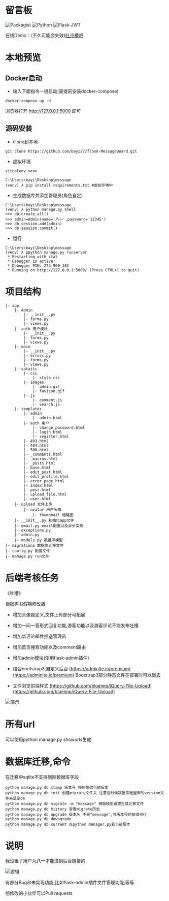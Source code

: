 # 留言板
![Packagist](https://img.shields.io/packagist/l/doctrine/orm.svg)  ![Python](https://img.shields.io/badge/python-%203.4,%203.5,%203.6-blue.svg)  ![Flask-JWT](https://img.shields.io/badge/Bootstrap-3.0-yellowgreen.svg)

在线Demo：(不久可能会失效)[吐点槽吧](http://liuyan.flywinky.top/)

# 本地预览

## Docker启动

- 输入下面指令一键启动(需提前安装docker-compose)
```
docker-compose up -d
```
浏览器打开 http://127.0.0.1:5000 即可

## 源码安装

- clone到本地
```
git clone https://github.com/bayi27/flask-MessageBoard.git
```
- 虚拟环境
```
vitualenv venv

C:\Users\bayi\Desktop\message
(venv) λ pip install requirements.txt #虚拟环境中
```

- 生成数据库并添加管理员(角色自定)
```
C:\Users\bayi\Desktop\message
(venv) λ python manage.py shell
>>> db.create_all()
>>> admin=Admin(name='八一',password='12345')
>>> db.session.add(admin)
>>> db.session.commit()
```
- 运行
```
C:\Users\bayi\Desktop\message
(venv) λ ppython manage.py runserver
 * Restarting with stat
 * Debugger is active!
 * Debugger PIN: 273-960-183
 * Running on http://127.0.0.1:5000/ (Press CTRL+C to quit)
```
		
# 项目结构
```
|- app
	|- Admin
		|- __init__.py
		|- forms.py
		|- views.py
	|- auth 用户模块
		|- __init__.py
		|- forms.py
		|- views.py
	|- main 
		|- __init__.py
		|- errors.py
		|- forms.py
		|- views.py
	|- satatic
		|- css
			|- style.css
		|- images
			|- admin.gif
			|- favicon.gif
		|- js
			|- comment.js
			|- search.js
	|- templates
		|- admin
			|- admin.html
		|- auth 用户
			|- change_password.html 
			|- login.html
			|- register.html
		|- 403.html
		|- 404.html
		|- 500.html
		|- _comments.html
		|- _macros.html
		|- _posts.html
		|- base.html
		|- edit_post.html
		|- edit_profile.html
		|- error_page.html
		|- index.html
		|- post.html
		|- upload_file.html
		|- user.html
	|- upload 文件上传
		|- avatar 用户头像
			|- thumbnail 缩略图
	|- __init__.py 初始化app文件
	|- email.py email配置以及异步实现
	|- exceptions.py
	|- admin.py
	|- models.py 数据库模型	
|- migrations 数据库迁移文件	
|- config.py 配置文件
|- manage.py run文件
```

# 后端考核任务

《吐槽》

根据狗书假期修改版

- 增加头像自定义,文件上传部分可拓展

- 增加一问一答形式回复功能,游客功能以及游客评论不能发布吐槽

- 增加新评论邮件推送管理员

- 增加首页搜索功能以及comment路由

- 增加admin模块(使用flask-admin插件)

- 结合bootstrap3,自定义后台 [https://adminlte.io/premium](https://adminlte.io/premium)
  Bootstrap3部分静态文件在部署时可以删去

- 文件浏览前端样式 [https://github.com/blueimp/jQuery-File-Upload](https://github.com/blueimp/jQuery-File-Upload)

![演示](http://on2mh1s1f.bkt.clouddn.com/QQ%E6%88%AA%E5%9B%BE20170906153214.png?imageView2/0/q/75|watermark/2/text/5YWr5LiA/font/5b6u6L2v6ZuF6buR/fontsize/600/fill/I0U5MjQyNA==/dissolve/100/gravity/SouthEast/dx/10/dy/10|imageslim)

# 所有url
可以使用python manage.py showurls生成

# 数据库迁移,命令
在迁移中sqlite不支持删除数据库字段
```
python manage.py db stamp 版本号 强制修改当前版本
python manage.py db init 创建migrate文件夹 注意这时候数据库是里面的version文件夹是空de
python manage.py db migrate -m "message" 根据模型设置生成迁移文件
python manage.py db history 查看migrate历史
python manage.py db upgrade 版本名 不是"message",写版本号的前缀也行
python manage.py db downgrade
python manage.py db current 查python manager.py看当前版本
```

# 说明

我设置了用户为<strong>八一</strong>才能进到后台链接的

![逻辑](http://on2mh1s1f.bkt.clouddn.com/QQ%E6%88%AA%E5%9B%BE20170924111631.jpg)

有部分Bug和未实现功能,比如flask-admin插件文件管理功能,等等.

想修改的小伙伴可以Pull requests